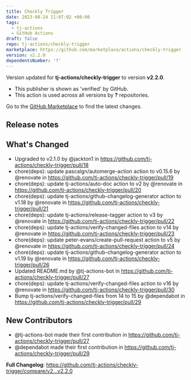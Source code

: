```yaml
---
title: Checkly Trigger
date: 2023-08-24 11:07:02 +00:00
tags:
  - tj-actions
  - GitHub Actions
draft: false
repo: tj-actions/checkly-trigger
marketplace: https://github.com/marketplace/actions/checkly-trigger
version: v2.2.0
dependentsNumber: '?'
---
```



Version updated for **tj-actions/checkly-trigger** to version **v2.2.0**.
- This publisher is shown as 'verified' by GitHub.
- This action is used across all versions by **?** repositories.

Go to the [GitHub Marketplace](https://github.com/marketplace/actions/checkly-trigger) to find the latest changes.

## Release notes

## What's Changed
* Upgraded to v2.1.0 by @jackton1 in https://github.com/tj-actions/checkly-trigger/pull/18
* chore(deps): update pascalgn/automerge-action action to v0.15.6 by @renovate in https://github.com/tj-actions/checkly-trigger/pull/19
* chore(deps): update tj-actions/auto-doc action to v2 by @renovate in https://github.com/tj-actions/checkly-trigger/pull/20
* chore(deps): update tj-actions/github-changelog-generator action to v1.18 by @renovate in https://github.com/tj-actions/checkly-trigger/pull/21
* chore(deps): update tj-actions/release-tagger action to v3 by @renovate in https://github.com/tj-actions/checkly-trigger/pull/22
* chore(deps): update tj-actions/verify-changed-files action to v14 by @renovate in https://github.com/tj-actions/checkly-trigger/pull/23
* chore(deps): update peter-evans/create-pull-request action to v5 by @renovate in https://github.com/tj-actions/checkly-trigger/pull/24
* chore(deps): update tj-actions/github-changelog-generator action to v1.19 by @renovate in https://github.com/tj-actions/checkly-trigger/pull/26
* Updated README.md by @tj-actions-bot in https://github.com/tj-actions/checkly-trigger/pull/27
* chore(deps): update tj-actions/verify-changed-files action to v16 by @renovate in https://github.com/tj-actions/checkly-trigger/pull/30
* Bump tj-actions/verify-changed-files from 14 to 15 by @dependabot in https://github.com/tj-actions/checkly-trigger/pull/29

## New Contributors
* @tj-actions-bot made their first contribution in https://github.com/tj-actions/checkly-trigger/pull/27
* @dependabot made their first contribution in https://github.com/tj-actions/checkly-trigger/pull/29

**Full Changelog**: https://github.com/tj-actions/checkly-trigger/compare/v2...v2.2.0
